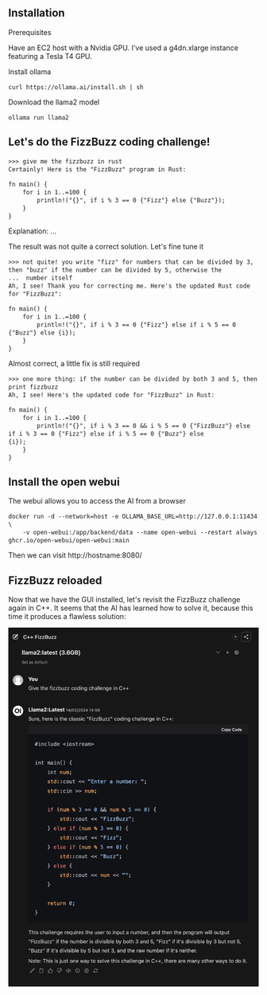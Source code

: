 
## Installation

Prerequisites

Have an EC2 host with a Nvidia GPU. I've used a g4dn.xlarge instance
featuring a Tesla T4 GPU.

Install ollama

```
curl https://ollama.ai/install.sh | sh
```

Download the llama2 model

```
ollama run llama2
```

## Let's do the FizzBuzz coding challenge!

```
>>> give me the fizzbuzz in rust
Certainly! Here is the "FizzBuzz" program in Rust:
```

```
fn main() {
    for i in 1..=100 {
        println!("{}", if i % 3 == 0 {"Fizz"} else {"Buzz"});
    }
}
```
Explanation:
...

The result was not quite a correct solution. Let's fine tune it

```
>>> not quite! you write "fizz" for numbers that can be divided by 3, then "buzz" if the number can be divided by 5, otherwise the
...  number itself
Ah, I see! Thank you for correcting me. Here's the updated Rust code for "FizzBuzz":
```

```
fn main() {
    for i in 1..=100 {
        println!("{}", if i % 3 == 0 {"Fizz"} else if i % 5 == 0 {"Buzz"} else {i});
    }
}
```

Almost correct, a little fix is still required

```
>>> one more thing: if the number can be divided by both 3 and 5, then print fizzbuzz
Ah, I see! Here's the updated code for "FizzBuzz" in Rust:
```

```
fn main() {
    for i in 1..=100 {
        println!("{}", if i % 3 == 0 && i % 5 == 0 {"FizzBuzz"} else if i % 3 == 0 {"Fizz"} else if i % 5 == 0 {"Buzz"} else
{i});
    }
}
```

## Install the open webui

The webui allows you to access the AI from a browser

```
docker run -d --network=host -e OLLAMA_BASE_URL=http://127.0.0.1:11434 \
    -v open-webui:/app/backend/data --name open-webui --restart always ghcr.io/open-webui/open-webui:main
```

Then we can visit http://hostname:8080/

## FizzBuzz reloaded

Now that we have the GUI installed, let's revisit the FizzBuzz challenge again in C++.
It seems that the AI has learned how to solve it, because this time it produces a flawless
solution:

![FizzBuzz in C++](images/fizzbuzz-in-cpp.png)
